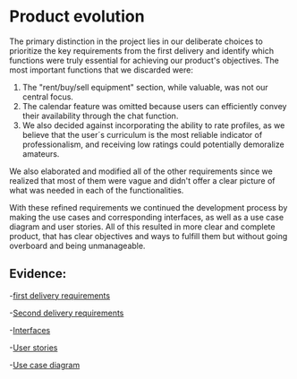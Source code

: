 # Product evolution


The primary distinction in the project lies in our deliberate choices to prioritize the key requirements from the first delivery and identify which functions were truly essential for achieving our product's objectives. The most important functions that we discarded were: 

<ol>
  <li>The "rent/buy/sell equipment" section, while valuable, was not our central focus. </li>
  <li>The calendar feature was omitted because users can efficiently convey their availability through the chat function.</li>
  <li>We also decided against incorporating the ability to rate profiles, as we believe that the user´s curriculum is the most reliable indicator of professionalism, and receiving low ratings could potentially demoralize amateurs.
</ol>

We also elaborated and modified all of the other requirements since we realized that most of them were vague and didn't offer a clear picture of what was needed in each of the functionalities.

With these refined requirements we continued the development process by making the use cases and  corresponding interfaces, as well as a use case diagram and user stories. All of this resulted in more clear and complete product, that has clear objectives and ways to fulfill them but without going overboard and being unmanageable.

## Evidence:

-[first delivery requirements](https://github.com/Javier-de-Jesus-Ortiz-Miss/Proyecto-FIS/blob/entrega-2F/Artifacts/FunctionalRequirements_V1.md)

-[Second delivery requirements](https://github.com/Javier-de-Jesus-Ortiz-Miss/Proyecto-FIS/blob/entrega-2/Artifacts/FunctionalRequirements_V2.md)

-[Interfaces](https://www.figma.com/file/mnf9Tw9l8duGT8FA4EpKvF/MusicHub-wireframes?type=design&node-id=3%3A66&mode=design&t=KqDrbpZBEbN6Y99c-1)

-[User stories](https://github.com/Javier-de-Jesus-Ortiz-Miss/Proyecto-FIS/blob/entrega-2/Artifacts/UserStories.md)

-[Use case diagram](https://github.com/Javier-de-Jesus-Ortiz-Miss/Proyecto-FIS/blob/entrega-2/Artifacts/Use%20case%20diagram.png)

    


